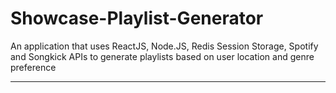 # Showcase-Playlist-Generator
An application that uses ReactJS, Node.JS, Redis Session Storage, Spotify and Songkick APIs to generate playlists based on user location and genre preference

-----
